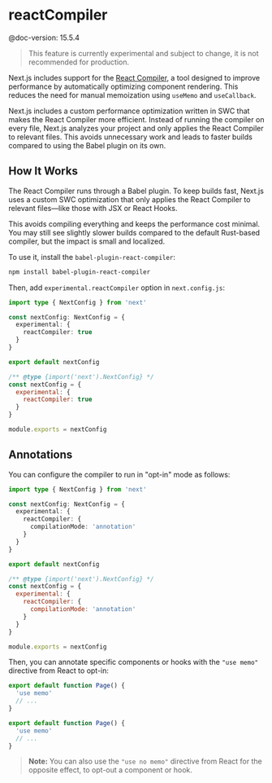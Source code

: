 # reactCompiler

@doc-version: 15.5.4

> This feature is currently experimental and subject to change, it is not
> recommended for production.

Next.js includes support for the
[React Compiler](https://react.dev/learn/react-compiler), a tool designed to
improve performance by automatically optimizing component rendering. This
reduces the need for manual memoization using `useMemo` and `useCallback`.

Next.js includes a custom performance optimization written in SWC that makes the
React Compiler more efficient. Instead of running the compiler on every file,
Next.js analyzes your project and only applies the React Compiler to relevant
files. This avoids unnecessary work and leads to faster builds compared to using
the Babel plugin on its own.

## How It Works

The React Compiler runs through a Babel plugin. To keep builds fast, Next.js
uses a custom SWC optimization that only applies the React Compiler to relevant
files—like those with JSX or React Hooks.

This avoids compiling everything and keeps the performance cost minimal. You may
still see slightly slower builds compared to the default Rust-based compiler,
but the impact is small and localized.

To use it, install the `babel-plugin-react-compiler`:

```bash filename="Terminal"
npm install babel-plugin-react-compiler
```

Then, add `experimental.reactCompiler` option in `next.config.js`:

```ts filename="next.config.ts" switcher
import type { NextConfig } from 'next'

const nextConfig: NextConfig = {
  experimental: {
    reactCompiler: true
  }
}

export default nextConfig
```

```js filename="next.config.js" switcher
/** @type {import('next').NextConfig} */
const nextConfig = {
  experimental: {
    reactCompiler: true
  }
}

module.exports = nextConfig
```

## Annotations

You can configure the compiler to run in "opt-in" mode as follows:

```ts filename="next.config.ts" switcher
import type { NextConfig } from 'next'

const nextConfig: NextConfig = {
  experimental: {
    reactCompiler: {
      compilationMode: 'annotation'
    }
  }
}

export default nextConfig
```

```js filename="next.config.js" switcher
/** @type {import('next').NextConfig} */
const nextConfig = {
  experimental: {
    reactCompiler: {
      compilationMode: 'annotation'
    }
  }
}

module.exports = nextConfig
```

Then, you can annotate specific components or hooks with the `"use memo"`
directive from React to opt-in:

```ts filename="app/page.tsx" switcher
export default function Page() {
  'use memo'
  // ...
}
```

```js filename="app/page.js" switcher
export default function Page() {
  'use memo'
  // ...
}
```

> **Note:** You can also use the `"use no memo"` directive from React for the
> opposite effect, to opt-out a component or hook.
